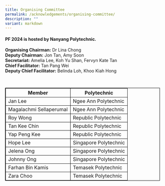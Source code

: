 ```yaml
---
title: Organising Committee
permalink: /acknowledgements/organising-committee/
description: ""
variant: markdown
---
```

#### **PF 2024 is hosted by Nanyang Polytechnic.**

**Organising Chairman:** Dr Lina Chong<br>
**Deputy Chairman:** Jon Tan, Amy Soon<br>
**Secretariat:** Amelia Lee, Koh Yu Shan, Fervyn Kate Tan<br>
**Chief Facilitator:** Tan Pang Wei<br>
**Deputy Chief Facilitator:** Belinda Loh, Khoo Kiah Hong<br>

<br>
<style>
table, th, td {
  border:1px solid black;
}
</style>

<table style="width:100%">
  <tbody><tr>
    <th>Member</th>
    <th>Polytechnic</th>
  </tr>
		<tr>
    <td>Jan Lee</td>
    <td>Ngee Ann Polytechnic</td>
  </tr>
  <tr>
		<td>Magalachmi Sellaperumal</td>
    <td>Ngee Ann Polytechnic</td>
  </tr>
		<tr>
			<td>Roy Wong</td>
			<td>Republic Polytechnic</td>
  </tr>
		<tr>
			<td>Tan Kee Chin</td>
    <td>Republic Polytechnic</td>
  </tr>
				<tr>
			<td>Yap Peng Kee</td>
    <td>Republic Polytechnic</td>
  </tr>
  <tr>
		<td>Hope Lee</td>
    <td>Singapore Polytechnic</td>
  </tr>
  <tr>
			<td>Jelena Ong</td>
    <td>Singapore Polytechnic</td>
</tr>
		  <tr>
			<td>Johnny Ong</td>
    <td>Singapore Polytechnic</td>
</tr>
	  <tr>
    <td>Farhan Bin Kamis</td>
    <td>Temasek Polytechnic</td>
  </tr>
  <tr>
    <td>Zara Choo</td>
    <td>Temasek Polytechnic</td>
  </tr>
	</tbody></table>